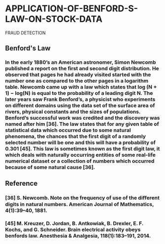 # APPLICATION-OF-BENFORD-S-LAW-ON-STOCK-DATA
FRAUD DETECTION

## Benford's Law
### In the early 1880’s an American astronomer, Simon Newcomb published a report on the first and second digit distribution. He observed that pages he had already visited started with the number one as compared to the other pages in a logarithm table. Newcomb came up with a law which states that log (N + 1) − log(N) is equal to the probability of a leading digit N. The later years saw Frank Benford’s, a physicist who experiments on different domains using the data set of the surface area of rivers, physical constants and the sizes of populations. Benford’s successful work was credited and the discovery was named after him [36]. The law states that for any given table of statistical data which occurred due to some natural phenomena, the chances that the first digit of a randomly selected number will be one and this will have a probability of 0.301 [45]. This law is sometimes known as the first digit law, it which deals with naturally occurring entities of some real-life numerical dataset or a collection of numbers which occurred because of some natural cause [36]. 

## Reference
### [36] S. Newcomb. Note on the frequency of use of the diﬀerent digits in natural numbers. American Journal of Mathematics, 4(1):39–40, 1881. 
### [45] M. Kreuzer, D. Jordan, B. Antkowiak, B. Drexler, E. F. Kochs, and G. Schneider. Brain electrical activity obeys benfords law. Anesthesia & Analgesia, 118(1):183–191, 2014. 
